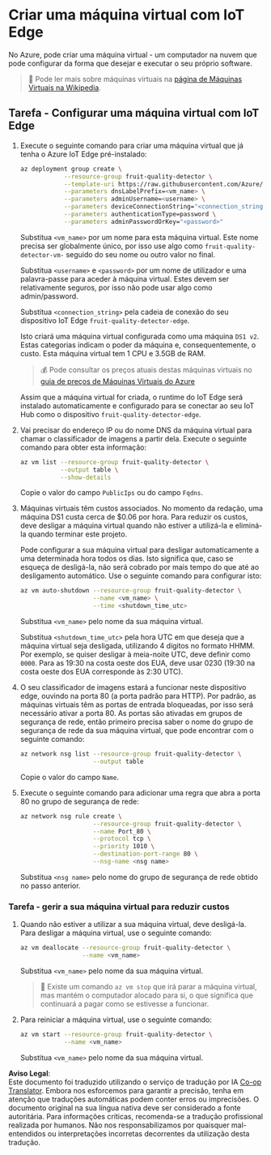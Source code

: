 <!--
CO_OP_TRANSLATOR_METADATA:
{
  "original_hash": "24dc783a600e20251211987b36370e93",
  "translation_date": "2025-08-25T21:08:10+00:00",
  "source_file": "4-manufacturing/lessons/3-run-fruit-detector-edge/vm-iotedge.md",
  "language_code": "pt"
}
-->
# Criar uma máquina virtual com IoT Edge

No Azure, pode criar uma máquina virtual - um computador na nuvem que pode configurar da forma que desejar e executar o seu próprio software.

> 💁 Pode ler mais sobre máquinas virtuais na [página de Máquinas Virtuais na Wikipedia](https://wikipedia.org/wiki/Virtual_machine).

## Tarefa - Configurar uma máquina virtual com IoT Edge

1. Execute o seguinte comando para criar uma máquina virtual que já tenha o Azure IoT Edge pré-instalado:

    ```sh
    az deployment group create \
                --resource-group fruit-quality-detector \
                --template-uri https://raw.githubusercontent.com/Azure/iotedge-vm-deploy/1.2.0/edgeDeploy.json \
                --parameters dnsLabelPrefix=<vm_name> \
                --parameters adminUsername=<username> \
                --parameters deviceConnectionString="<connection_string>" \
                --parameters authenticationType=password \
                --parameters adminPasswordOrKey="<password>"
    ```

    Substitua `<vm_name>` por um nome para esta máquina virtual. Este nome precisa ser globalmente único, por isso use algo como `fruit-quality-detector-vm-` seguido do seu nome ou outro valor no final.

    Substitua `<username>` e `<password>` por um nome de utilizador e uma palavra-passe para aceder à máquina virtual. Estes devem ser relativamente seguros, por isso não pode usar algo como admin/password.

    Substitua `<connection_string>` pela cadeia de conexão do seu dispositivo IoT Edge `fruit-quality-detector-edge`.

    Isto criará uma máquina virtual configurada como uma máquina `DS1 v2`. Estas categorias indicam o poder da máquina e, consequentemente, o custo. Esta máquina virtual tem 1 CPU e 3.5GB de RAM.

    > 💰 Pode consultar os preços atuais destas máquinas virtuais no [guia de preços de Máquinas Virtuais do Azure](https://azure.microsoft.com/pricing/details/virtual-machines/linux/?WT.mc_id=academic-17441-jabenn)

    Assim que a máquina virtual for criada, o runtime do IoT Edge será instalado automaticamente e configurado para se conectar ao seu IoT Hub como o dispositivo `fruit-quality-detector-edge`.

1. Vai precisar do endereço IP ou do nome DNS da máquina virtual para chamar o classificador de imagens a partir dela. Execute o seguinte comando para obter esta informação:

    ```sh
    az vm list --resource-group fruit-quality-detector \
               --output table \
               --show-details
    ```

    Copie o valor do campo `PublicIps` ou do campo `Fqdns`.

1. Máquinas virtuais têm custos associados. No momento da redação, uma máquina DS1 custa cerca de $0.06 por hora. Para reduzir os custos, deve desligar a máquina virtual quando não estiver a utilizá-la e eliminá-la quando terminar este projeto.

    Pode configurar a sua máquina virtual para desligar automaticamente a uma determinada hora todos os dias. Isto significa que, caso se esqueça de desligá-la, não será cobrado por mais tempo do que até ao desligamento automático. Use o seguinte comando para configurar isto:

    ```sh
    az vm auto-shutdown --resource-group fruit-quality-detector \
                        --name <vm_name> \
                        --time <shutdown_time_utc>
    ```

    Substitua `<vm_name>` pelo nome da sua máquina virtual.

    Substitua `<shutdown_time_utc>` pela hora UTC em que deseja que a máquina virtual seja desligada, utilizando 4 dígitos no formato HHMM. Por exemplo, se quiser desligar à meia-noite UTC, deve definir como `0000`. Para as 19:30 na costa oeste dos EUA, deve usar 0230 (19:30 na costa oeste dos EUA corresponde às 2:30 UTC).

1. O seu classificador de imagens estará a funcionar neste dispositivo edge, ouvindo na porta 80 (a porta padrão para HTTP). Por padrão, as máquinas virtuais têm as portas de entrada bloqueadas, por isso será necessário ativar a porta 80. As portas são ativadas em grupos de segurança de rede, então primeiro precisa saber o nome do grupo de segurança de rede da sua máquina virtual, que pode encontrar com o seguinte comando:

    ```sh
    az network nsg list --resource-group fruit-quality-detector \
                        --output table
    ```

    Copie o valor do campo `Name`.

1. Execute o seguinte comando para adicionar uma regra que abra a porta 80 no grupo de segurança de rede:

    ```sh
    az network nsg rule create \
                        --resource-group fruit-quality-detector \
                        --name Port_80 \
                        --protocol tcp \
                        --priority 1010 \
                        --destination-port-range 80 \
                        --nsg-name <nsg name>
    ```

    Substitua `<nsg name>` pelo nome do grupo de segurança de rede obtido no passo anterior.

### Tarefa - gerir a sua máquina virtual para reduzir custos

1. Quando não estiver a utilizar a sua máquina virtual, deve desligá-la. Para desligar a máquina virtual, use o seguinte comando:

    ```sh
    az vm deallocate --resource-group fruit-quality-detector \
                     --name <vm_name>
    ```

    Substitua `<vm_name>` pelo nome da sua máquina virtual.

    > 💁 Existe um comando `az vm stop` que irá parar a máquina virtual, mas mantém o computador alocado para si, o que significa que continuará a pagar como se estivesse a funcionar.

1. Para reiniciar a máquina virtual, use o seguinte comando:

    ```sh
    az vm start --resource-group fruit-quality-detector \
                --name <vm_name>
    ```

    Substitua `<vm_name>` pelo nome da sua máquina virtual.

**Aviso Legal**:  
Este documento foi traduzido utilizando o serviço de tradução por IA [Co-op Translator](https://github.com/Azure/co-op-translator). Embora nos esforcemos para garantir a precisão, tenha em atenção que traduções automáticas podem conter erros ou imprecisões. O documento original na sua língua nativa deve ser considerado a fonte autoritária. Para informações críticas, recomenda-se a tradução profissional realizada por humanos. Não nos responsabilizamos por quaisquer mal-entendidos ou interpretações incorretas decorrentes da utilização desta tradução.